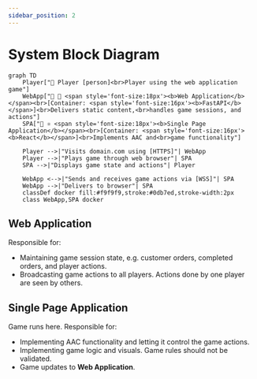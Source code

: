 ```yaml
---
sidebar_position: 2
---
```


# System Block Diagram

```mermaid
graph TD
    Player["👤 Player [person]<br>Player using the web application game"]
    WebApp["🐳 🐍 <span style='font-size:18px'><b>Web Application</b></span><br>[Container: <span style='font-size:16px'><b>FastAPI</b></span>]<br>Delivers static content,<br>handles game sessions, and actions"]
    SPA["🐳 ⚛️ <span style='font-size:18px'><b>Single Page Application</b></span><br>[Container: <span style='font-size:16px'><b>React</b></span>]<br>Implements AAC and<br>game functionality"]

    Player -->|"Visits domain.com using [HTTPS]"| WebApp
    Player -->|"Plays game through web browser"| SPA
    SPA -->|"Displays game state and actions"| Player

    WebApp <-->|"Sends and receives game actions via [WSS]"| SPA
    WebApp -->|"Delivers to browser"| SPA
    classDef docker fill:#f9f9f9,stroke:#0db7ed,stroke-width:2px
    class WebApp,SPA docker
```

## Web Application

Responsible for:

* Maintaining game session state, e.g. customer orders, completed orders, and player actions.
* Broadcasting game actions to all players. Actions done by one player are seen by others.

## Single Page Application

Game runs here. Responsible for:

* Implementing AAC functionality and letting it control the game actions.
* Implementing game logic and visuals. Game rules should not be validated.
* Game updates to **Web Application**.
